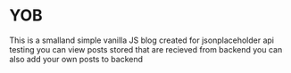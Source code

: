 # YOB
This is a smalland simple vanilla JS blog created for jsonplaceholder api testing
you can view posts stored that are recieved from backend
you can also add your own posts to backend
